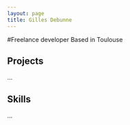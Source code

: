 ```yaml
---
layout: page
title: Gilles Debunne
---
```


#Freelance developer
Based in Toulouse

## Projects

...

## Skills

...
